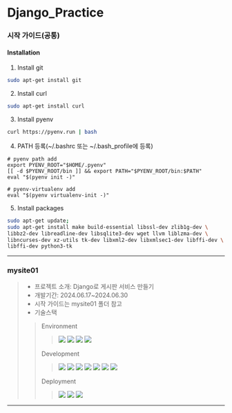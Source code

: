 # Django_Practice
### 시작 가이드(공통)
#### Installation
1. Install git
```bash
sudo apt-get install git
```
2. Install curl
```bash
sudo apt-get install curl
```
3. Install pyenv
```bash
curl https://pyenv.run | bash
```
4. PATH 등록(~/.bashrc 또는 ~/.bash_profile에 등록)
```
# pyenv path add
export PYENV_ROOT="$HOME/.pyenv"
[[ -d $PYENV_ROOT/bin ]] && export PATH="$PYENV_ROOT/bin:$PATH"
eval "$(pyenv init -)"

# pyenv-virtualenv add
eval "$(pyenv virtualenv-init -)"
```
5. Install packages
```bash
sudo apt-get update;
sudo apt-get install make build-essential libssl-dev zlib1g-dev \
libbz2-dev libreadline-dev libsqlite3-dev wget llvm liblzma-dev \
libncurses-dev xz-utils tk-dev libxml2-dev libxmlsec1-dev libffi-dev \
libffi-dev python3-tk
``` 

----------------------
### mysite01
> - 프로젝트 소개: Django로 게시판 서비스 만들기
> - 개발기간: 2024.06.17~2024.06.30
> - 시작 가이드는 mysite01 폴더 참고
> - 기술스택
>> Environment
>>> <img src ="https://img.shields.io/badge/Ubuntu-E95420.svg?&style=for-the-badge&logo=Ubuntu&logoColor=white"/>
>>> <img src ="https://img.shields.io/badge/visualstudiocode-007ACC.svg?&style=for-the-badge&logo=visualstudiocode&logoColor=white"/>
>>><img src ="https://img.shields.io/badge/git-F05032.svg?&style=for-the-badge&logo=git&logoColor=white"/>
>>><img src ="https://img.shields.io/badge/github-181717.svg?&style=for-the-badge&logo=github&logoColor=white"/>
>> Development
>>> <img src ="https://img.shields.io/badge/python-3776AB.svg?&style=for-the-badge&logo=python&logoColor=white"/>
>>><img src ="https://img.shields.io/badge/django-092E20.svg?&style=for-the-badge&logo=django&logoColor=white"/>
>>> <img src ="https://img.shields.io/badge/html5-E34F26.svg?&style=for-the-badge&logo=html5&logoColor=white"/>
>>> <img src ="https://img.shields.io/badge/css3-1572B6.svg?&style=for-the-badge&logo=css3&logoColor=white"/>
>>> <img src ="https://img.shields.io/badge/bootstrap-7952B3.svg?&style=for-the-badge&logo=bootstrap&logoColor=white"/>
>>> <img src ="https://img.shields.io/badge/nginx-009639.svg?&style=for-the-badge&logo=nginx&logoColor=white"/>
>>> <img src ="https://img.shields.io/badge/gunicorn-499848.svg?&style=for-the-badge&logo=gunicorn&logoColor=white"/>
>> Deployment
>>> <img src ="https://img.shields.io/badge/microsoftazure-0078D4.svg?&style=for-the-badge&logo=microsoftazure&logoColor=white"/>
>>> <img src ="https://img.shields.io/badge/amazonwebservices-232F3E.svg?&style=for-the-badge&logo=amazonwebservices&logoColor=white"/>
>>> <img src ="https://img.shields.io/badge/postgresql-4169E1.svg?&style=for-the-badge&logo=postgresql&logoColor=white"/>
----------------------